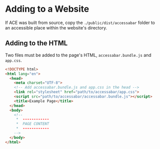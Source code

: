 # Adding to a Website
If ACE was built from source, copy the `./public/dist/accessabar` folder to an accessible place within the website's directory.

## Adding to the HTML
Two files must be added to the page's HTML, `accessabar.bundle.js` and `app.css`.

```html
<!DOCTYPE html>
<html lang="en">
  <head>
  	<meta charset="UTF-8">
  	<!-- Add accessabar.bundle.js and app.css in the head -->
  	<link rel="stylesheet" href="path/to/accessabar/app.css">
  	<script src="path/to/accessabar/accessabar.bundle.js"></script>
  	<title>Example Page</title>
  </head>
  <body>
  	<!--
  	 *  ------------
  	 *  PAGE CONTENT
  	 *  ------------
  	-->
  </body>
</html>
```

